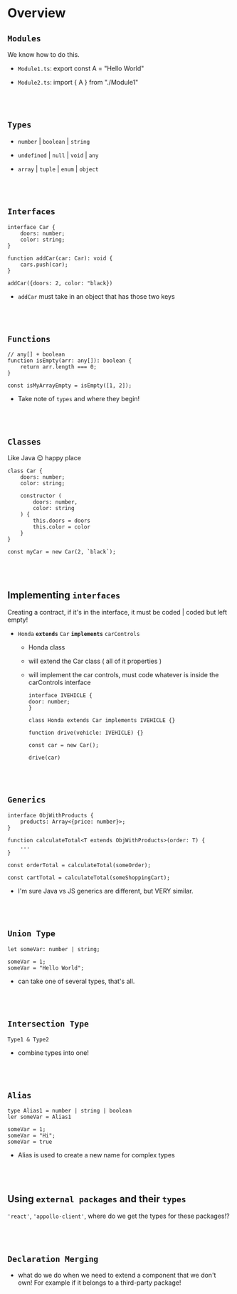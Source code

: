 # Overview

## `Modules`

We know how to do this.

-   `Module1.ts`: export const A = "Hello World"

-   `Module2.ts`: import { A } from "./Module1"

<br>
<br>

## `Types`

-   `number` | `boolean` | `string`

-   `undefined` | `null` | `void` | `any`

-   `array` | `tuple` | `enum` | `object`

<br>
<br>

## `Interfaces`

    interface Car {
        doors: number;
        color: string;
    }

    function addCar(car: Car): void {
        cars.push(car);
    }

    addCar({doors: 2, color: "black})

-   `addCar` must take in an object that has those two keys

<br>
<br>

## `Functions`

    // any[] + boolean
    function isEmpty(arr: any[]): boolean {
        return arr.length === 0;
    }

    const isMyArrayEmpty = isEmpty([1, 2]);

-   Take note of `types` and where they begin!

<br>
<br>

## `Classes`

Like Java 😌 happy place

    class Car {
        doors: number;
        color: string;

        constructor (
            doors: number,
            color: string
        ) {
            this.doors = doors
            this.color = color
        }
    }

    const myCar = new Car(2, `black`);

<br>
<br>

## Implementing `interfaces`

Creating a contract, if it's in the interface, it must be coded | coded but left empty!

-   `Honda` **`extends`** `Car` **`implements`** `carControls`

    -   Honda class
    -   will extend the Car class ( all of it properties )
    -   will implement the car controls, must code whatever is inside the carControls interface

            interface IVEHICLE {
            door: number;
            }

            class Honda extends Car implements IVEHICLE {}

            function drive(vehicle: IVEHICLE) {}

            const car = new Car();

            drive(car)

<br>
<br>

## `Generics`

    interface ObjWithProducts {
        products: Array<{price: number}>;
    }

    function calculateTotal<T extends ObjWithProducts>(order: T) {
        ...
    }

    const orderTotal = calculateTotal(someOrder);

    const cartTotal = calculateTotal(someShoppingCart);

-   I'm sure Java vs JS generics are different, but VERY similar.

<br>
<br>

## `Union Type`

    let someVar: number | string;

    someVar = 1;
    someVar = "Hello World";

-   can take one of several types, that's all.

<br>
<br>

## `Intersection Type`

    Type1 & Type2

-   combine types into one!

<br>
<br>

## `Alias`

    type Alias1 = number | string | boolean
    ler someVar = Alias1

    someVar = 1;
    someVar = "Hi";
    someVar = true

-   Alias is used to create a new name for complex types

<br>
<br>

## Using `external packages` and their `types`

`'react'`, `'appollo-client'`, where do we get the types for these packages!?

<br>
<br>

## `Declaration Merging`

-   what do we do when we need to extend a component that we don't own! For example if it belongs to a third-party package!
